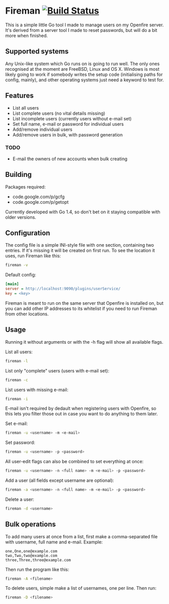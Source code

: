 # Fireman [![Build Status](https://travis-ci.org/Urethramancer/fireman.svg?branch=master)](https://travis-ci.org/Urethramancer/fireman)
This is a simple little Go tool I made to manage users on my Openfire server. It's derived from a server tool I made to reset passwords,
but will do a bit more when finished.

## Supported systems
Any Unix-like system which Go runs on is going to run well. The only ones recognised at the moment are FreeBSD, Linux and OS X.
Windows is most likely going to work if somebody writes the setup code (initialising paths for config, mainly), and other
operating systems just need a keyword to test for.


## Features
- List all users
- List complete users (no vital details missing)
- List incomplete users (currently users without e-mail set)
- Set full name, e-mail or password for individual users
- Add/remove individual users
- Add/remove users in bulk, with password generation

### TODO
- E-mail the owners of new accounts when bulk creating

## Building
Packages required:
- code.google.com/p/gcfg
- code.google.com/p/getopt

Currently developed with Go 1.4, so don't bet on it staying compatible with older versions.

## Configuration
The config file is a simple INI-style file with one section, containing two entries. If it's missing it will be created on first run.
To see the location it uses, run Fireman like this:
```sh
fireman -v
```

Default config:
```ini
[main]
server = http://localhost:9090/plugins/userService/
key = <key>
```

Fireman is meant to run on the same server that Openfire is installed on, but you can add other IP addresses to its whitelist if you
need to run Fireman from other locations.

## Usage
Running it without arguments or with the -h flag will show all available flags.

List all users:
```sh
fireman -l
```

List only "complete" users (users with e-mail set):
```sh
fireman -c
```

List users with missing e-mail:
```sh
fireman -i
```
E-mail isn't required by dedault when registering users with Openfire, so this lets you filter those out in case you want to do
anything to them later.

Set e-mail:
```sh
fireman -u <username> -m <e-mail>
```

Set password:
```sh
fireman -u <username> -p <password>
```

All user-edit flags can also be combined to set everything at once:
```sh
fireman -u <username> -n <full name> -m <e-mail> -p <password>
```

Add a user (all fields except username are optional):
```sh
fireman -a <username> -n <full name> -m <e-mail> -p <password>
```

Delete a user:
```sh
fireman -d <username>
```

## Bulk operations
To add many users at once from a list, first make a comma-separated file with username, full name and e-mail.
Example:
```
one,One,one@example.com
two,Two,two@example.com
three,Three,three@example.com
```

Then run the program like this:
```sh
fireman -A <filename>
```

To delete users, simple make a list of usernames, one per line. Then run:
```sh
fireman -D <filename>
```
